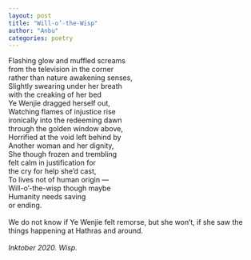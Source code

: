 ```yaml
---
layout: post
title: "Will-o’-the-Wisp"
author: "Anbu"
categories: poetry
---
```

Flashing glow and muffled screams  
from the television in the corner  
rather than nature awakening senses,  
Slightly swearing under her breath  
with the creaking of her bed  
Ye Wenjie dragged herself out,  
Watching flames of injustice rise  
ironically into the redeeming dawn  
through the golden window above,  
Horrified at the void left behind by  
Another woman and her dignity,  
She though frozen and trembling  
felt calm in justification for  
the cry for help she’d cast,  
To lives not of human origin —   
Will-o’-the-wisp though maybe  
Humanity needs saving  
or ending.  
\
We do not know if Ye Wenjie felt remorse, but she won’t, if she saw the things happening at Hathras and around.  
\
_Inktober 2020. Wisp._
